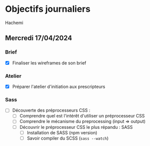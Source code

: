 # Objectifs journaliers

Hachemi

## Mercredi 17/04/2024

### Brief 

- [x] Finaliser les wireframes de son brief

### Atelier

- [x] Préparer l'atelier d'initiation aux prescripteurs

### Sass

- [ ] Découverte des préprocesseurs CSS :
  - [ ] Comprendre quel est l'intérêt d'utiliser un préprocesseur CSS
  - [ ] Comprendre le mécanisme du preprocessing (input => output)
  - [ ] Découvrir le préprocesseur CSS le plus répandu : SASS
    - [ ] Installation de SASS (npm version)
    - [ ] Savoir compiler du SCSS (`sass --watch`)
